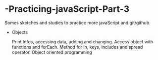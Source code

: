 # -Practicing-javaScript-Part-3

Somes sketches and studies to practice more javaScript and git/github.

- Objects

  Print Infos, accessing data, adding and changing.
  Access object with functions and forEach.
  Method for in, keys, includes and spread operator.
  Object oriented programming
